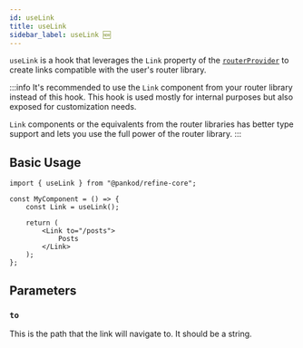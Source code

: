```yaml
---
id: useLink
title: useLink
sidebar_label: useLink 🆕
---
```


`useLink` is a hook that leverages the `Link` property of the [`routerProvider`][routerprovider] to create links compatible with the user's router library.

:::info
It's recommended to use the `Link` component from your router library instead of this hook. This hook is used mostly for internal purposes but also exposed for customization needs.

`Link` components or the equivalents from the router libraries has better type support and lets you use the full power of the router library.
:::

## Basic Usage

```tsx
import { useLink } from "@pankod/refine-core";

const MyComponent = () => {
    const Link = useLink();

    return (
        <Link to="/posts">
            Posts
        </Link>
    );
};
```

## Parameters

### `to`

This is the path that the link will navigate to. It should be a string.

[routerprovider]: /docs/api-reference/core/providers/router-provider.md



